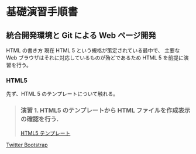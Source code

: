 基礎演習手順書
==============

統合開発環境と Git による Web ページ開発
----------------------------------------

HTML の書き方
現在 HTML 5 という規格が策定されている最中で、
主要な Web ブラウザはそれに対応しているものが殆どであるため HTML 5 を前提に演習を行う。

### HTML5
先ず、HTML 5 のテンプレートについて触れる。

> ### 演習 1. HTML5 のテンプレートから HTML ファイルを作成表示の確認を行う.
> [HTML5 テンプレート](template/html5.html "test")



[Twitter Bootstrap](http://twitter.github.io/bootstrap/index.html)

